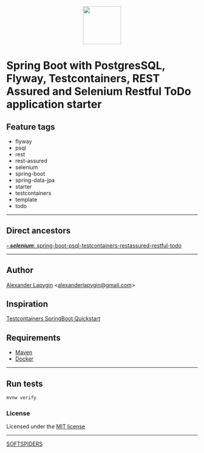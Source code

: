 <div align="center">
    <a href="https://github.com/softspiders/softspiders">
      <img src="https://avatars.githubusercontent.com/u/47006425?v=4"width="100" height="100"/>
    </a>
</div> 

# Spring Boot with PostgresSQL, Flyway, Testcontainers, REST Assured and Selenium Restful ToDo application starter


## Feature tags

- flyway
- psql
- rest
- rest-assured
- selenium
- spring-boot
- spring-data-jpa
- starter
- testcontainers
- template
- todo

---

## Direct ancestors

[***- selenium***: spring-boot-psql-testcontainers-restassured-restful-todo](https://github.com/softspiders/springboot-postgres-testcontainers-restassured-selenium-restful-todo-app-starter/tree/spring-boot-psql-testcontainers-restassured-restful-todo)

---

## Author

[Alexander Lapygin](https://github.com/AlexanderLapygin) <<alexanderlapygin@gmail.com>>

## Inspiration

[Testcontainers SpringBoot Quickstart](https://github.com/testcontainers/testcontainers-java-spring-boot-quickstart)

## Requirements

- [Maven](https://maven.apache.org/)
- [Docker](https://docs.docker.com/get-docker/)

---

## Run tests

```sh
mvnw verify
```

### License

Licensed under the [MIT license](./LICENSE)

---

[SOFTSPIDERS](https://github.com/softspiders/softspiders)
